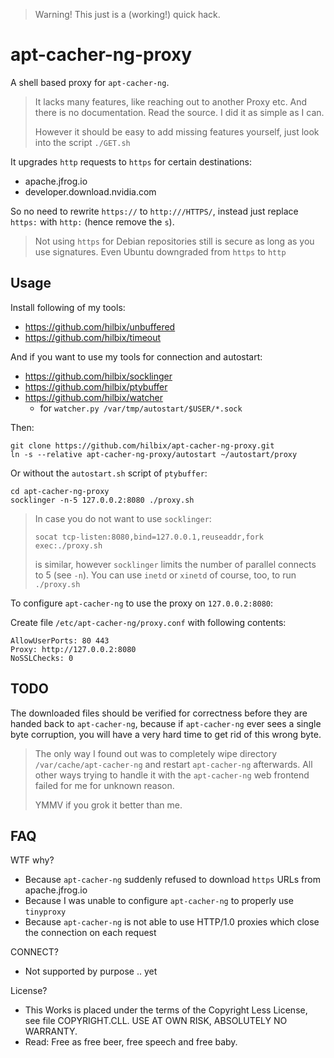 > Warning!  This just is a (working!) quick hack.

# apt-cacher-ng-proxy

A shell based proxy for `apt-cacher-ng`.

> It lacks many features, like reaching out to another Proxy etc.
> And there is no documentation.  Read the source.  I did it as simple as I can.
>
> However it should be easy to add missing features yourself, just look into the script `./GET.sh`

It upgrades `http` requests to `https` for certain destinations:

- apache.jfrog.io
- developer.download.nvidia.com

So no need to rewrite `https://` to `http:///HTTPS/`,
instead just replace `https:` with `http:` (hence remove the `s`).

> Not using `https` for Debian repositories still is secure
> as long as you use signatures.  Even Ubuntu downgraded from `https` to `http`


## Usage

Install following of my tools:

- <https://github.com/hilbix/unbuffered>
- <https://github.com/hilbix/timeout>

And if you want to use my tools for connection and autostart:

- <https://github.com/hilbix/socklinger>
- <https://github.com/hilbix/ptybuffer>
- <https://github.com/hilbix/watcher>
  - for `watcher.py /var/tmp/autostart/$USER/*.sock`

Then:

	git clone https://github.com/hilbix/apt-cacher-ng-proxy.git
	ln -s --relative apt-cacher-ng-proxy/autostart ~/autostart/proxy

Or without the `autostart.sh` script of `ptybuffer`:

	cd apt-cacher-ng-proxy
	socklinger -n-5 127.0.0.2:8080 ./proxy.sh

> In case you do not want to use `socklinger`:
>
>     socat tcp-listen:8080,bind=127.0.0.1,reuseaddr,fork exec:./proxy.sh
>
> is similar, however `socklinger` limits the number of parallel connects to 5 (see `-n`).
> You can use `inetd` or `xinetd` of course, too, to run `./proxy.sh`

To configure `apt-cacher-ng` to use the proxy on `127.0.0.2:8080`:

Create file `/etc/apt-cacher-ng/proxy.conf` with following contents:

	AllowUserPorts: 80 443
	Proxy: http://127.0.0.2:8080
	NoSSLChecks: 0

## TODO

The downloaded files should be verified for correctness before they are handed back to `apt-cacher-ng`,
because if `apt-cacher-ng` ever sees a single byte corruption, you will have a very hard time to get rid of this wrong byte.

> The only way I found out was to completely wipe directory `/var/cache/apt-cacher-ng` and restart `apt-cacher-ng` afterwards.
> All other ways trying to handle it with the `apt-cacher-ng` web frontend failed for me for unknown reason.
>
> YMMV if you grok it better than me.


## FAQ

WTF why?

- Because `apt-cacher-ng` suddenly refused to download `https` URLs from apache.jfrog.io
- Because I was unable to configure `apt-cacher-ng` to properly use `tinyproxy`
- Because `apt-cacher-ng` is not able to use HTTP/1.0 proxies which close the connection on each request

CONNECT?

- Not supported by purpose .. yet

License?

- This Works is placed under the terms of the Copyright Less License,  
  see file COPYRIGHT.CLL.  USE AT OWN RISK, ABSOLUTELY NO WARRANTY.
- Read: Free as free beer, free speech and free baby.

